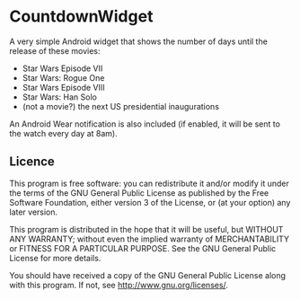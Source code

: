 CountdownWidget
===============

A very simple Android widget that shows the number of days
until the release of these movies: 
- Star Wars Episode VII
- Star Wars: Rogue One
- Star Wars Episode VIII
- Star Wars: Han Solo
- (not a movie?) the next US presidential inaugurations

An Android Wear notification is also included (if enabled, it will be sent to the watch every day at 8am).


Licence
-------

This program is free software: you can redistribute it and/or modify
it under the terms of the GNU General Public License as published by
the Free Software Foundation, either version 3 of the License, or
(at your option) any later version.

This program is distributed in the hope that it will be useful,
but WITHOUT ANY WARRANTY; without even the implied warranty of
MERCHANTABILITY or FITNESS FOR A PARTICULAR PURPOSE.  See the
GNU General Public License for more details.

You should have received a copy of the GNU General Public License
along with this program.  If not, see <http://www.gnu.org/licenses/>.
